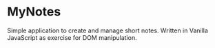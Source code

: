 # MyNotes
Simple application to create and manage short notes. Written in Vanilla JavaScript as exercise for DOM manipulation.
